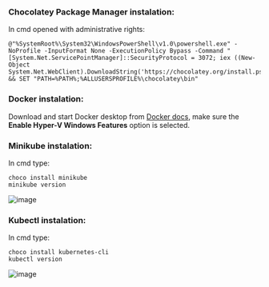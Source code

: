 ### Chocolatey Package Manager instalation:
In cmd opened with administrative rights:

```
@"%SystemRoot%\System32\WindowsPowerShell\v1.0\powershell.exe" -NoProfile -InputFormat None -ExecutionPolicy Bypass -Command "[System.Net.ServicePointManager]::SecurityProtocol = 3072; iex ((New-Object System.Net.WebClient).DownloadString('https://chocolatey.org/install.ps1'))" && SET "PATH=%PATH%;%ALLUSERSPROFILE%\chocolatey\bin"
```

### Docker instalation:
Download and start Docker desktop from [Docker docs](https://docs.docker.com/desktop/windows/install/), make sure the **Enable Hyper-V Windows Features** option is selected.

### Minikube instalation:
In cmd type:
```
choco install minikube
minikube version
```
![image](https://user-images.githubusercontent.com/47759484/147950326-b5779a85-421c-425e-88e7-ed62f0221989.png)


### Kubectl instalation:
In cmd type:
```
choco install kubernetes-cli
kubectl version
```
![image](https://user-images.githubusercontent.com/47759484/147950390-b45db8a8-5019-4f9f-a1f0-0a138b57e5e4.png)

